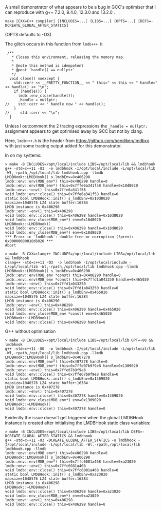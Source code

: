 A small demonstrator of what appears to be a bug in GCC's optimiser that I can reproduce with g++ 7.2.0, 9.4.0, 12.3.0 and 13.2.0 .

`make [CXX=C++ compiler] [INCLUDES=...] [LIBS=...] [OPTS=...] [DEFS=-DCREATE_GLOBAL_AFTER_STATICS]`

(OPTS defaults to -O3)

The glitch occurs in this function from `lmdb+++.h`:

```
 /**
   * Closes this environment, releasing the memory map.
   *
   * @note this method is idempotent
   * @post `handle() == nullptr`
   */   
  void close() noexcept {
    std::cerr << __PRETTY_FUNCTION__ << " this=" << this << " handle=" << handle() << "\n";
    if (handle()) {
      lmdb::env_close(handle());
      _handle = nullptr;
//    std::cerr << " handle now " << handle();
    }
//     std::cerr << "\n";
  }
```

Unless I outcomment the 2 tracing expressions the `_handle = nullptr;` assignment appears to get optimised away by GCC but not by clang.

Here, `lmdb+++.h` is the header from https://github.com/bendiken/lmdbxx with just some tracing output added for this demonstrator.

In on my systems:

```
> make -B INCLUDES=/opt/local/include LIBS=/opt/local/lib && lmdbhook 
g++ -std=c++11 -O3  -o lmdbhook -I/opt/local/include -L/opt/local/lib -Wl,-rpath,/opt/local/lib lmdbhook.cpp -llmdb
LMDBHook::LMDBHook() s_lmdbEnv=0x406298
lmdb::env::env(MDB_env*) this=0x406298 handle=0
lmdb::env::env(MDB_env*) this=0x7ffe6a341f58 handle=0x10d8020
lmdb::env::~env() this=0x7ffe6a341f58
void lmdb::env::close() this=0x7ffe6a341f58 handle=0
static bool LMDBHook::init() s_lmdbEnv=0x10d8020
mapsize=1048576 LZ4 state buffer:16384
LMDB instance is 0x406298
lmdb::env::~env() this=0x406298
void lmdb::env::close() this=0x406298 handle=0x10d8020
void lmdb::env_close(MDB_env*) env=0x10d8020
LMDBHook::~LMDBHook()
void lmdb::env::close() this=0x406298 handle=0x10d8020
void lmdb::env_close(MDB_env*) env=0x10d8020
*** Error in `lmdbhook': double free or corruption (!prev): 0x00000000010d8020 ***
Abort
```

```
> make -B CXX=clang++ INCLUDES=/opt/local/include LIBS=/opt/local/lib && lmdbhook
clang++ -std=c++11 -O3  -o lmdbhook -I/opt/local/include -L/opt/local/lib -Wl,-rpath,/opt/local/lib lmdbhook.cpp -llmdb
LMDBHook::LMDBHook() s_lmdbEnv=0x406290
lmdb::env::env(MDB_env *const) this=0x406290 handle=0
lmdb::env::env(MDB_env *const) this=0x7ffd1a043250 handle=0x465020
lmdb::env::~env() this=0x7ffd1a043250
void lmdb::env::close() this=0x7ffd1a043250 handle=0
static bool LMDBHook::init() s_lmdbEnv=0x465020
mapsize=1048576 LZ4 state buffer:16384
LMDB instance is 0x406290
lmdb::env::~env() this=0x406290
void lmdb::env::close() this=0x406290 handle=0x465020
void lmdb::env_close(MDB_env *const) env=0x465020
LMDBHook::~LMDBHook()
void lmdb::env::close() this=0x406290 handle=0
```

G++ without optimisation
```
> make -B INCLUDES=/opt/local/include LIBS=/opt/local/lib OPT=-O0 && lmdbhook
g++ -std=c++11 -O0  -o lmdbhook -I/opt/local/include -L/opt/local/lib -Wl,-rpath,/opt/local/lib lmdbhook.cpp -llmdb
LMDBHook::LMDBHook() s_lmdbEnv=0x407278
lmdb::env::env(MDB_env*) this=0x407278 handle=0
lmdb::env::env(MDB_env*) this=0x7ffe07b9f9e8 handle=0x1309020
lmdb::env::~env() this=0x7ffe07b9f9e8
void lmdb::env::close() this=0x7ffe07b9f9e8 handle=0
static bool LMDBHook::init() s_lmdbEnv=0x1309020
mapsize=1048576 LZ4 state buffer:16384
LMDB instance is 0x407278
lmdb::env::~env() this=0x407278
void lmdb::env::close() this=0x407278 handle=0x1309020
void lmdb::env_close(MDB_env*) env=0x1309020
LMDBHook::~LMDBHook()
void lmdb::env::close() this=0x407278 handle=0
```

Evidently the issue doesn't get triggered when the global LMDBHook instance is created after initialising the LMDBHook static class variables:

```
> make -B INCLUDES=/opt/local/include LIBS=/opt/local/lib DEFS=-DCREATE_GLOBAL_AFTER_STATICS && lmdbhook
g++ -std=c++11 -O3 -DCREATE_GLOBAL_AFTER_STATICS -o lmdbhook -I/opt/local/include -L/opt/local/lib -Wl,-rpath,/opt/local/lib lmdbhook.cpp -llmdb
lmdb::env::env(MDB_env*) this=0x406298 handle=0
LMDBHook::LMDBHook() s_lmdbEnv=0x406298
lmdb::env::env(MDB_env*) this=0x7ffc6081a468 handle=0xa23020
lmdb::env::~env() this=0x7ffc6081a468
void lmdb::env::close() this=0x7ffc6081a468 handle=0
static bool LMDBHook::init() s_lmdbEnv=0xa23020
mapsize=1048576 LZ4 state buffer:16384
LMDB instance is 0x406298
LMDBHook::~LMDBHook()
void lmdb::env::close() this=0x406298 handle=0xa23020
void lmdb::env_close(MDB_env*) env=0xa23020
lmdb::env::~env() this=0x406298
void lmdb::env::close() this=0x406298 handle=0
```
